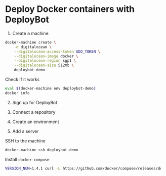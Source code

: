 # Deploy Docker containers with DeployBot

1. Create a machine

  ```bash
  docker-machine create \
      -d digitalocean \
      --digitalocean-access-token $DO_TOKEN \
      --digitalocean-image docker \
      --digitalocean-region sgp1 \
      --digitalocean-size 512mb \
      deploybot-demo
  ```

  Check if it works

  ```bash
  eval $(docker-machine env deploybot-demo)
  docker info
  ```

2. Sign up for DeployBot

3. Connect a repository

4. Create an environment

5. Add a server

  SSH to the machine

  ```bash
  docker-machine ssh deploybot-demo
  ```

  Install `docker-compose`

  ```bash
  VERSION_NUM=1.4.1 curl -L https://github.com/docker/compose/releases/download/$VERSION_NUM/docker-compose-`uname -s`-`uname -m` > /usr/local/bin/docker-compose
  ```

